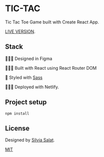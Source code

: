 # TIC-TAC

Tic Tac Toe Game built with Create React App.

[LIVE VERSION](https://heyitssilvia-tic-tac.netlify.app/).

## Stack

👩🏻‍🎨 Designed in Figma

👷🏻‍♀️ Built with React using React Router DOM

🎨 Styled with [Sass](https://sass-lang.com/)

👩🏻‍💻 Deployed with Netlify.

## Project setup

```
npm install
```

## License

Designed by [Silvia Salat](https://www.heyitssilvia.com/).

[MIT](https://opensource.org/licenses/MIT)
